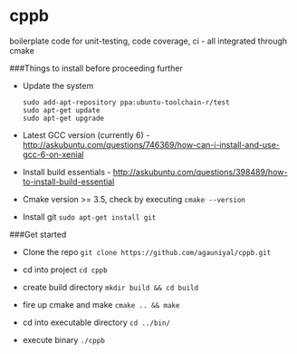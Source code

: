 # cppb
boilerplate code for unit-testing, code coverage, ci - all integrated through cmake

###Things to install before proceeding further

 - Update the system
    ```
    sudo add-apt-repository ppa:ubuntu-toolchain-r/test
    sudo apt-get update
    sudo apt-get upgrade
    ```

 - Latest GCC version (currently 6) - http://askubuntu.com/questions/746369/how-can-i-install-and-use-gcc-6-on-xenial
 - Install build essentials - http://askubuntu.com/questions/398489/how-to-install-build-essential
 - Cmake version >= 3.5, check by executing `cmake --version`
 - Install git `sudo apt-get install git`


###Get started

 - Clone the repo `git clone https://github.com/agauniyal/cppb.git`
 - cd into project `cd cppb`

 - create build directory
     `mkdir build && cd build`

 - fire up cmake and make
     `cmake .. && make`

 - cd into executable directory
     `cd ../bin/`

 - execute binary
     `./cppb`

